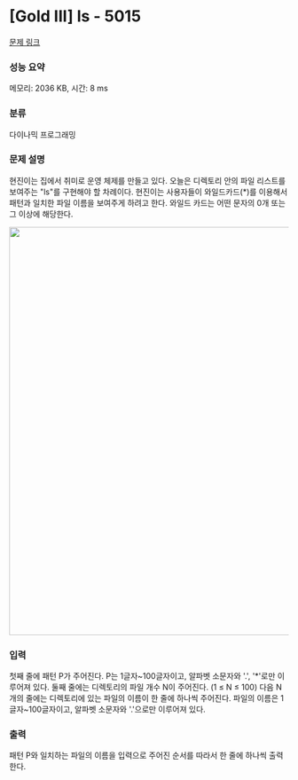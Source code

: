 # [Gold III] ls - 5015 

[문제 링크](https://www.acmicpc.net/problem/5015) 

### 성능 요약

메모리: 2036 KB, 시간: 8 ms

### 분류

다이나믹 프로그래밍

### 문제 설명

<p>현진이는 집에서 취미로 운영 체제를 만들고 있다. 오늘은 디렉토리 안의 파일 리스트를 보여주는 "ls"를 구현해야 할 차례이다. 현진이는 사용자들이 와일드카드(*)를 이용해서 패턴과 일치한 파일 이름을 보여주게 하려고 한다. 와일드 카드는 어떤 문자의 0개 또는 그 이상에 해당한다.</p>

<p><img alt="" src="" style="height:736px; width:1070px"></p>

### 입력 

 <p>첫째 줄에 패턴 P가 주어진다. P는 1글자~100글자이고, 알파벳 소문자와 '.', '*'로만 이루어져 있다. 둘째 줄에는 디렉토리의 파일 개수 N이 주어진다. (1 ≤ N ≤ 100) 다음 N개의 줄에는 디렉토리에 있는 파일의 이름이 한 줄에 하나씩 주어진다. 파일의 이름은 1글자~100글자이고, 알파벳 소문자와 '.'으로만 이루어져 있다.</p>

### 출력 

 <p>패턴 P와 일치하는 파일의 이름을 입력으로 주어진 순서를 따라서 한 줄에 하나씩 출력한다.</p>

